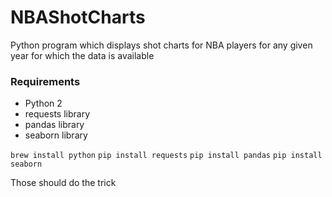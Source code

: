 # NBAShotCharts
Python program which displays shot charts for NBA players for any given year for which the data is available

### Requirements
* Python 2
* requests library
* pandas library
* seaborn library

`brew install python`
`pip install requests`
`pip install pandas`
`pip install seaborn`

Those should do the trick

